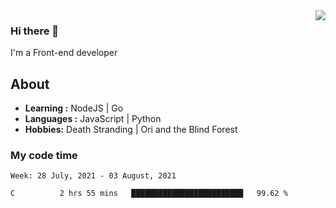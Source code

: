 <img align='right' src="https://github-readme-stats.vercel.app/api?username=strugglebak&show_icons=true">

### Hi there 👋

I'm a Front-end developer

## About

-  **Learning :** NodeJS | Go
-  **Languages :** JavaScript | Python
-  **Hobbies:** Death Stranding | Ori and the Blind Forest

### My code time

<!--START_SECTION:waka-->
```text
Week: 28 July, 2021 - 03 August, 2021

C          2 hrs 55 mins   █████████████████████████   99.62 % 
```
<!--END_SECTION:waka-->
